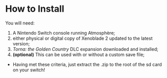 # How to Install

You will need:
1. A Nintendo Switch console running Atmosphère;
2. either physical or digital copy of Xenoblade 2 updated to the latest version;
3. *Torna: the Golden Country* DLC expansion downloaded and installed;
4. **(optional)** This can be used with or without a custom save file;

* Having met these criteria, just extract the .zip to the root of the sd card on your switch!


